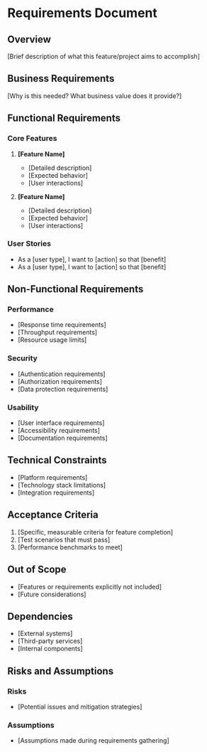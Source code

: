 # Requirements Document

## Overview
[Brief description of what this feature/project aims to accomplish]

## Business Requirements
[Why is this needed? What business value does it provide?]

## Functional Requirements

### Core Features
1. **[Feature Name]**
   - [Detailed description]
   - [Expected behavior]
   - [User interactions]

2. **[Feature Name]**
   - [Detailed description]
   - [Expected behavior]
   - [User interactions]

### User Stories
- As a [user type], I want to [action] so that [benefit]
- As a [user type], I want to [action] so that [benefit]

## Non-Functional Requirements

### Performance
- [Response time requirements]
- [Throughput requirements]
- [Resource usage limits]

### Security
- [Authentication requirements]
- [Authorization requirements]
- [Data protection requirements]

### Usability
- [User interface requirements]
- [Accessibility requirements]
- [Documentation requirements]

## Technical Constraints
- [Platform requirements]
- [Technology stack limitations]
- [Integration requirements]

## Acceptance Criteria
1. [Specific, measurable criteria for feature completion]
2. [Test scenarios that must pass]
3. [Performance benchmarks to meet]

## Out of Scope
- [Features or requirements explicitly not included]
- [Future considerations]

## Dependencies
- [External systems]
- [Third-party services]
- [Internal components]

## Risks and Assumptions
### Risks
- [Potential issues and mitigation strategies]

### Assumptions
- [Assumptions made during requirements gathering]